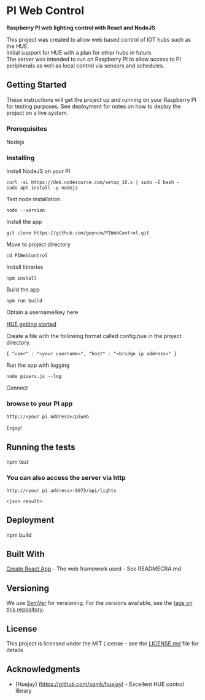 # PI Web Control
**Raspberry PI web lighting control with React and NodeJS**


This project was created to allow web based control of IOT hubs such as the HUE.  
Initial support for HUE with a plan for other hubs in future.  
The server was intended to run on Raspberry PI to allow access to PI peripherals as
well as local control via sensors and schedules. 

## Getting Started

These instructions will get the project up and running on your Raspberry PI for
testing purposes. See deployment for notes on how to deploy the project on a live system.

### Prerequisites

Nodejs


### Installing

Install NodeJS on your PI

```
curl -sL https://deb.nodesource.com/setup_10.x | sudo -E bash -
sudo apt install -y nodejs

```
Test node installation

```
node --version
```
Install the app

```
git clone https://github.com/gwyncm/PIWebControl.git
```
Move to project directory

```
cd PIWebControl
```

Install libraries

```
npm install
```
Build the app

```
npm run build
```

Obtain a username/key here 

[HUE getting started](https://developers.meethue.com/develop/get-started-2/)

Create a file with the following format called config.hue in the project directory.

```
{ "user" : "<your username>", "host" : "<bridge ip address>" }
```

Run the app with logging

```
node piserv.js --log
```

Connect

### browse to your PI app ###

```
http://<your pi address>/piweb
```

Enjoy!


## Running the tests

npm test

### You can also access the server via http

```
http://<your pi address>:8075/api/lights

<json result>

```

## Deployment

npm build

## Built With

[Create React App](https://github.com/facebook/create-react-app)  - The web framework used - See READMECRA.md

## Versioning

We use [SemVer](http://semver.org/) for versioning. For the versions available, see the [tags on this repository](https://github.com/your/project/tags). 

## License

This project is licensed under the MIT License - see the [LICENSE.md](LICENSE.md) file for details

## Acknowledgments

* [Huejay] (https://github.com/sqmk/huejay) - Excellent HUE control library


